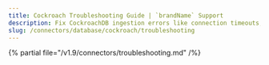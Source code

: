 ```yaml
---
title: Cockroach Troubleshooting Guide | `brandName` Support
description: Fix CockroachDB ingestion errors like connection timeouts, incorrect credentials, or unsupported SQL dialects.
slug: /connectors/database/cockroach/troubleshooting
---
```


{% partial file="/v1.9/connectors/troubleshooting.md" /%}
